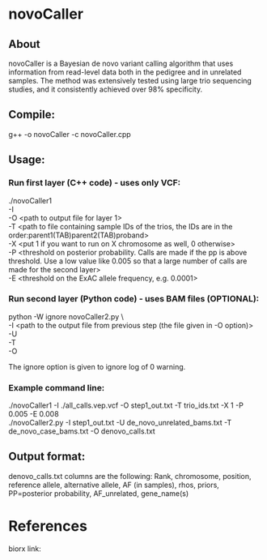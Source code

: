 # novoCaller
## About

novoCaller is a Bayesian de novo variant calling algorithm that uses information from read-level data both in the pedigree and in unrelated samples. The method was extensively tested using large trio sequencing studies, and it consistently achieved over 98% specificity.

## Compile:
g++ -o novoCaller -c novoCaller.cpp 

## Usage:

### Run first layer (C++ code) - uses only VCF:

./novoCaller1 \
-I <path to vcf file> \
-O <path to output file for layer 1> \
-T <path to file containing sample IDs of the trios, the IDs are in the order:parent1(TAB)parent2(TAB)proband> \
-X <put 1 if you want to run on X chromosome as well, 0 otherwise> \
-P <threshold on posterior probability. Calls are made if the pp is above threshold. Use a low value like 0.005 so that a large number of calls are made for the second layer> \
-E <threshold on the ExAC allele frequency, e.g. 0.0001>

### Run second layer (Python code) - uses BAM files (OPTIONAL):

python -W ignore novoCaller2.py \  
-I <path to the output file from previous step (the file given in -O option)> \
-U <path to a file containing paths to the bam files from unrelated samples> \
-T <path to a file containing paths to the bam files of the trio> \
-O <path to the output file for the second layer>

The ignore option is given to ignore log of 0 warning.

### Example command line:

./novoCaller1 -I ./all_calls.vep.vcf -O step1_out.txt -T trio_ids.txt -X 1 -P 0.005 -E 0.008 \
./novoCaller2.py  -I step1_out.txt -U de_novo_unrelated_bams.txt -T de_novo_case_bams.txt -O denovo_calls.txt 

## Output format:
denovo_calls.txt columns are the following:
Rank, chromosome, position, reference allele, alternative allele, AF (in samples), rhos, priors, PP=posterior probability, AF_unrelated, gene_name(s)

# References
biorx link: 
